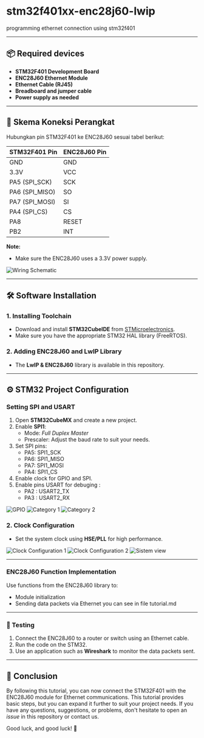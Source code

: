 # stm32f401xx-enc28j60-lwip
programming ethernet connection using stm32f401

---

## 📦 Required devices
- **STM32F401 Development Board**
- **ENC28J60 Ethernet Module**
- **Ethernet Cable (RJ45)**
- **Breadboard and jumper cable**
- **Power supply as needed**

---

## 🔌 Skema Koneksi Perangkat
Hubungkan pin STM32F401 ke ENC28J60 sesuai tabel berikut:

| **STM32F401 Pin** | **ENC28J60 Pin** |
|--------------------|------------------|
| GND                | GND             |
| 3.3V               | VCC             |
| PA5 (SPI_SCK)      | SCK             |
| PA6 (SPI_MISO)     | SO              |
| PA7 (SPI_MOSI)     | SI              |
| PA4 (SPI_CS)       | CS              |
| PA8                | RESET           |
| PB2                | INT             |

**Note:**
- Make sure the ENC28J60 uses a 3.3V power supply.

![Wiring Schematic](img/Schematic.jpg)

---

## 🛠️ Software Installation

### 1. **Installing Toolchain**
- Download and install **STM32CubeIDE** from [STMicroelectronics](https://www.st.com).
- Make sure you have the appropriate STM32 HAL library (FreeRTOS).
  
### 2. **Adding ENC28J60 and LwIP Library**
- The **LwIP & ENC28J60** library is available in this repository. 

---

## ⚙️ STM32 Project Configuration

### **Setting SPI and USART**
1. Open **STM32CubeMX** and create a new project.
2. Enable **SPI1**:
   - Mode: *Full Duplex Master*
   - Prescaler: Adjust the baud rate to suit your needs.
3. Set SPI pins:
   - PA5: SPI1_SCK
   - PA6: SPI1_MISO
   - PA7: SPI1_MOSI
   - PA4: SPI1_CS
4. Enable clock for GPIO and SPI.
5. Enable pins USART for debuging :
   - PA2 : USART2_TX
   - PA3 : USART2_RX

![GPIO](img/GPIO_Setting.jpg)
![Category 1](img/Category_1.jpg)
![Category 2](img/Category_2.jpg)
   
### 2. **Clock Configuration**
- Set the system clock using **HSE/PLL** for high performance.

![Clock Configuration 1](img/Clock_Configuration_1.jpg)
![Clock Configuration 2](img/Clock_Configuration_2.jpg)
![Sistem view](img/System_view.jpg)

---

### ENC28J60 Function Implementation

Use functions from the ENC28J60 library to:

- Module initialization
- Sending data packets via Ethernet you can see in file tutorial.md

---

### 🧪 Testing

1. Connect the ENC28J60 to a router or switch using an Ethernet cable.
2. Run the code on the STM32.
3. Use an application such as **Wireshark** to monitor the data packets sent.

---

## 🎉 Conclusion

By following this tutorial, you can now connect the STM32F401 with the ENC28J60 module for Ethernet communications. This tutorial provides basic steps, but you can expand it further to suit your project needs. If you have any questions, suggestions, or problems, don't hesitate to open an *issue* in this repository or contact us.

Good luck, and good luck! 🚀
